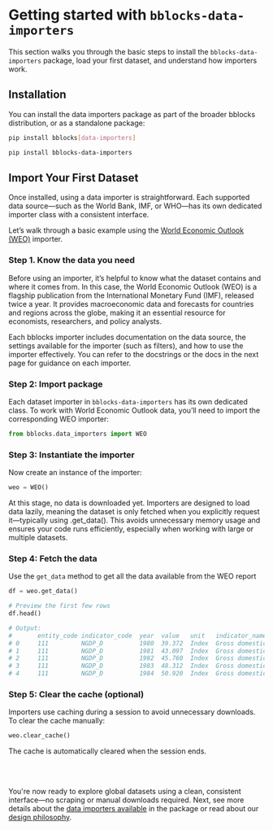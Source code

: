 # Getting started with `bblocks-data-importers`

This section walks you through the basic steps to install the `bblocks-data-importers` package, load your first dataset, 
and understand how importers work.

## Installation

You can install the data importers package as part of the broader bblocks distribution, or as a standalone package:

```bash title="Option 1: install via bblocks with extras"
pip install bblocks[data-importers]
```

```bash title="Option 2: standalone installation"
pip install bblocks-data-importers
```

## Import Your First Dataset

Once installed, using a data importer is straightforward. Each supported data source—such as the World Bank, IMF, or 
WHO—has its own dedicated importer class with a consistent interface.

Let’s walk through a basic example using the [World Economic Outlook (WEO)](https://www.imf.org/en/Publications/WEO) importer.

### Step 1. Know the data you need

Before using an importer, it’s helpful to know what the dataset contains and where it comes from.
In this case, the World Economic Outlook (WEO) is a flagship publication from the International Monetary Fund (IMF), 
released twice a year. It provides macroeconomic data and forecasts for countries and regions across the globe, making 
it an essential resource for economists, researchers, and policy analysts.

Each bblocks importer includes documentation on the data source, the settings available for the importer 
(such as filters), and how to use the importer effectively. You can refer to the docstrings or the docs in the next 
page for guidance on each importer.

### Step 2: Import package

Each dataset importer in `bblocks-data-importers` has its own dedicated class. To work with World Economic Outlook data,
you’ll need to import the corresponding WEO importer:

```python
from bblocks.data_importers import WEO
```

### Step 3: Instantiate the importer

Now create an instance of the importer:

```python
weo = WEO()
```

At this stage, no data is downloaded yet. Importers are designed to load data lazily, meaning the dataset is only 
fetched when you explicitly request it—typically using .get_data().
This avoids unnecessary memory usage and ensures your code runs efficiently, especially when working 
with large or multiple datasets.

### Step 4: Fetch the data

Use the `get_data` method to get all the data available from the WEO report

```python
df = weo.get_data()

# Preview the first few rows
df.head()

# Output:
#       entity_code indicator_code  year  value   unit   indicator_name                    entity_name    ...
# 0     111         NGDP_D          1980  39.372  Index  Gross domestic product, deflator  United States  ...
# 1     111         NGDP_D          1981  43.097  Index  Gross domestic product, deflator  United States  ...
# 2     111         NGDP_D          1982  45.760  Index  Gross domestic product, deflator  United States  ...
# 3     111         NGDP_D          1983  48.312  Index  Gross domestic product, deflator  United States  ...
# 4     111         NGDP_D          1984  50.920  Index  Gross domestic product, deflator  United States  ...

```

### Step 5: Clear the cache (optional)
Importers use caching during a session to avoid unnecessary downloads. To clear the cache manually:

```python
weo.clear_cache()
```
The cache is automatically cleared when the session ends.

<br>
<br>

You're now ready to explore global datasets using a clean, consistent interface—no scraping or manual downloads 
required. Next, see more details about the [data importers available](./importers/index.md) in the package or read about our
[design philosophy](design-philosophy.md).

